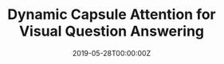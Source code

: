 ---
title: "Dynamic Capsule Attention for Visual Question Answering"
authors:
- Yiyi Zhou
- Rongrong Ji
- Jinsong Su
- Xiaoshuai Sun
- Weiqiu Chen
author_notes:
- 
- 
- 
- 
- 
date: "2019-05-28T00:00:00Z"
publishDate: "2025-05-28T17:52:11+00:00"
publication_types: []
publication: "**In Proc. of AAAI 2019.** (CCF-A类)"
---